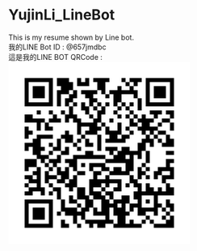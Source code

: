 # YujinLi_LineBot
This is my resume shown by Line bot.<br />
我的LINE Bot ID : @657jmdbc<br />
這是我的LINE BOT QRCode :<br />
![Alt text](https://raw.githubusercontent.com/nicolela5693/YujinLi_LineBot/master/LINEBOT_QRCode.png "LINE BOT QRCode")<br />
